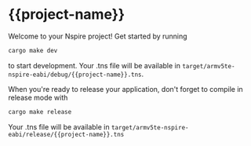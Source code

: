 # {{project-name}}
Welcome to your Nspire project! Get started by running

```bash
cargo make dev
```

to start development. Your .tns file will be available in
`target/armv5te-nspire-eabi/debug/{{project-name}}.tns`.

When you're ready to release your application,
don't forget to compile in release mode with

```bash
cargo make release
```

Your .tns file will be available in
`target/armv5te-nspire-eabi/release/{{project-name}}.tns`
